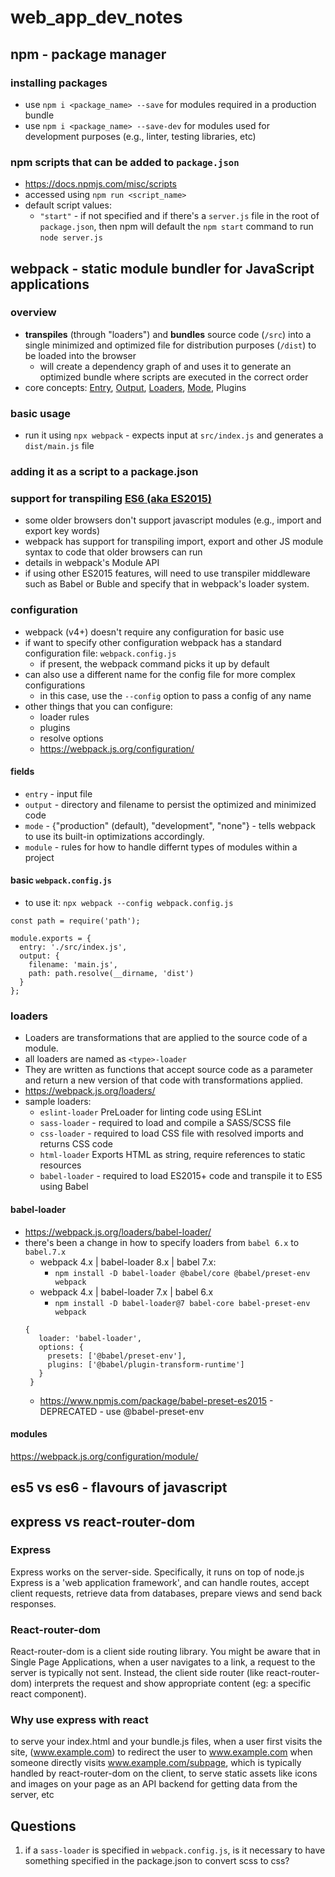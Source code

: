 # web_app_dev_notes

## npm - package manager
### installing packages
- use `npm i <package_name> --save` for modules required in a production bundle
- use `npm i <package_name> --save-dev` for modules used for development purposes (e.g., linter, testing libraries, etc)

### npm scripts that can be added to `package.json`
- https://docs.npmjs.com/misc/scripts
- accessed using `npm run <script_name>`
- default script values:
   - `"start"` - if not specified and if there's a `server.js` file in the root of `package.json`, then npm will 
   default the `npm start` command to run `node server.js`



## webpack - static module bundler for JavaScript applications
### overview
- **transpiles** (through "loaders") and **bundles** source code (`/src`) into a single minimized and optimized file for distribution purposes (`/dist`) to be loaded into the browser
   - will create a dependency graph of and uses it to generate an optimized bundle where scripts are executed in the correct order
- core concepts: [Entry](https://webpack.js.org/concepts/#entry), [Output](https://webpack.js.org/concepts/#output), [Loaders](https://webpack.js.org/loaders/), [Mode](https://webpack.js.org/concepts/#mode), Plugins

### basic usage
- run it using `npx webpack` - expects input at `src/index.js` and generates a `dist/main.js` file

### adding it as a script to a package.json


### support for transpiling [ES6 (aka ES2015)](http://www.ecma-international.org/ecma-262/6.0/)
- some older browsers don't support javascript modules (e.g., import and export key words)
- webpack has support for transpiling import, export and other JS module syntax to code that older browsers can run
- details in webpack's Module API
- if using other ES2015 features, will need to use transpiler middleware such as Babel or Buble and specify that in webpack's loader system.

### configuration
- webpack (v4+) doesn't require any configuration for basic use
- if want to specify other configuration webpack has a standard configuration file: `webpack.config.js`
   - if present, the webpack command picks it up by default
- can also use a different name for the config file for more complex configurations
   - in this case, use the `--config` option to pass a config of any name
- other things that you can configure:
   - loader rules
   - plugins
   - resolve options
   - https://webpack.js.org/configuration/

#### fields
- `entry` - input file
- `output` - directory and filename to persist the optimized and minimized code
- `mode` - {"production" (default), "development", "none"} - tells webpack to use its built-in optimizations accordingly.
- `module` - rules for how to handle differnt types of modules within a project
   
#### basic `webpack.config.js`
- to use it: `npx webpack --config webpack.config.js`

   
```
const path = require('path');

module.exports = {
  entry: './src/index.js',
  output: {
    filename: 'main.js',
    path: path.resolve(__dirname, 'dist')
  }
};
```
### loaders
- Loaders are transformations that are applied to the source code of a module. 
- all loaders are named as `<type>-loader`
- They are written as functions that accept source code as a parameter and return a new version of that code with transformations applied.
- https://webpack.js.org/loaders/
- sample loaders:
   - `eslint-loader` PreLoader for linting code using ESLint
   - `sass-loader` - required to load and compile a SASS/SCSS file
   - `css-loader` - required to load CSS file with resolved imports and returns CSS code
   - `html-loader` Exports HTML as string, require references to static resources
   - `babel-loader` - required to load ES2015+ code and transpile it to ES5 using Babel
   
#### babel-loader
- https://webpack.js.org/loaders/babel-loader/
- there's been a change in how to specify loaders from `babel 6.x` to `babel.7.x`
   - webpack 4.x | babel-loader 8.x | babel 7.x:
      - `npm install -D babel-loader @babel/core @babel/preset-env webpack`
   - webpack 4.x | babel-loader 7.x | babel 6.x
      - `npm install -D babel-loader@7 babel-core babel-preset-env webpack`
   ```
   {
      loader: 'babel-loader',
      options: {
        presets: ['@babel/preset-env'],
        plugins: ['@babel/plugin-transform-runtime']
      }
    }
    ```
   - https://www.npmjs.com/package/babel-preset-es2015 - DEPRECATED - use @babel-preset-env

#### modules
https://webpack.js.org/configuration/module/

## es5 vs es6 - flavours of javascript

## express vs react-router-dom
### Express
Express works on the server-side. Specifically, it runs on top of node.js
Express is a 'web application framework', and can handle routes, accept client requests, retrieve data from databases, prepare views and send back responses.

### React-router-dom
React-router-dom is a client side routing library.
You might be aware that in Single Page Applications, when a user navigates to a link, a request to the server is typically not sent. Instead, the client side router (like react-router-dom) interprets the request and show appropriate content (eg: a specific react component).

### Why use express with react
to serve your index.html and your bundle.js files, when a user first visits the site, (www.example.com)
to redirect the user to www.example.com when someone directly visits www.example.com/subpage, which is typically handled by react-router-dom on the client,
to serve static assets like icons and images on your page
as an API backend for getting data from the server, etc

## Questions
1. if a `sass-loader` is specified in `webpack.config.js`, is it necessary to have something specified in the package.json to convert scss to css?
